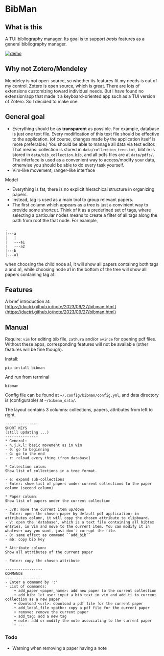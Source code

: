 # BibMan


## What is this

A TUI bibliography manager.
Its goal is to support *basis* features as a general bibliography manager.
<!-- ![demo](https://github.com/ductri/BibMan/blob/main/src/bibman/screenshot/demo1.png) -->

[![demo](https://img.youtube.com/vi/Tt_wGJYMHY8/0.jpg)](https://www.youtube.com/watch?v=Tt_wGJYMHY8)

<!-- A short [youtube-demo](https://youtu.be/Tt_wGJYMHY8) -->

## Why not Zotero/Mendeley

Mendeley is not open-source, so whether its features fit my needs is out of my control.
Zotero is open source, which is great. There are lots of extensions customizing toward individual needs. But I have found no extension/app that made it a keyboard-oriented app such as a TUI version of Zotero. So I decided to make one.


## General goal

- Everything should be as **transparent** as possible. For example, database is just one text file. Every modification of this text file should be effective to the application. (of course, changes made by the application itself is more preferable.)
You should be able to manage all data via text editor. That means: collection is stored in `data/collection_tree.txt`, bibfile is stored in `data/bib_collection.bib`, and all pdfs files are at `data/pdfs/`. The inferface is used as a convenient way to access/modify your data, otherwise you should be able to do every task yourself.
- Vim-like movement, ranger-like interface

Model
- Everything is fat, there is no explicit hierachical structure in organizing papers.
- Instead, tag is used as a main tool to group relevant papers. 
- The first column which appears as a tree is just a convinient way to provide some shortcut. Think of it as a predefined set of tags, where selecting a particular nodes means to create a filter of all tags along the path from root the that node.
For example,
```
.
|---a
|   |
|   ---a1
|   ---a2
|---b
|---a1

```
when choosing the child node a1, it will show all papers containng both tags a and a1, while choosing node a1 in the bottom of the tree will show all papers containing tag a1.

## Features

A brief introduction at: [https://ductri.github.io/note/2023/09/27/bibman.html](https://ductri.github.io/note/2023/09/27/bibman.html)

## Manual
Require: `vim` for editing bib file, `zathura` and/or `evince` for opening pdf files. Without these apps, corresponding features will not be available (other features will be fine though).

Install:
```
pip install bibman
```
And run from terminal
```
bibman
```
Config file can be found at `~/.config/bibman/config.yml`, and data directory is (configurable) at `~/bibman_data/`.

The layout contains 3 columns: collections, papers, attributes from left to right. 

```
---------------
SHORT KEYS
(still updating ...)
---------------
* General:
- h,j,k,l: basic movement as in vim
- 0: go to beginning
- G: go to the end
- r: reload every thing (from database)

* Collection colum:
Show list of collections in a tree format.

- e: expand sub-collections
- Enter: show list of papers under current collections to the paper column (second column)

* Paper column:
Show list of papers under the current collection

- J/K: move the current item up/down
- Enter: open the chosen paper by default pdf application; in attributes column, it will copy the chosen attribute to clipboard.
- V: open the 'database', which is a text file containing all bibtex entries, in Vim and move to the current item. You can modify it in whatever way you want, just don't corrupt the file.
- B: same effect as command ``add_bib``
- mb: copy bib key

* Attribute column:
Show all attributes of the current paper

- Enter: copy the chosen attribute

-----------------
COMMANDS
-----------------
- Enter a command by ':'
- List of commands:
    + add_paper <paper_name>: add new paper to the current collection
    + add_bib: let user input a bib text in vim and add ti to current collection as a new paper
    + download <url>: download a pdf file for the current paper
    + add_local_file <path>: copy a pdf file for the current paper
    + remove: remove the current paper
    + add_tag: add a new tag
    + note: add or modify the note associating to the current paper
    + ...
```

### Todo

- Warning when removing a paper having a note
